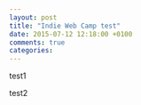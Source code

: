 ```yaml
---
layout: post
title: "Indie Web Camp test"
date: 2015-07-12 12:18:00 +0100
comments: true
categories:	
---
```

test1

test2
